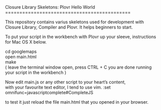 Closure Library Skeletons: Plovr Hello World<br />
============================================<br />

This repository contains varius skeletons used for development with Closure Library, Compiler and Plovr. It helps beginners to start.<br />

To put your script in the workbench with Plovr up your sleeve, instructions for Mac OS X below.<br />

cd googlemaps<br />
open main.html<br />
make<br />
( leave the terminal window open, press CTRL + C you are done running your script in the workbench )<br />

Now edit main.js or any other script to your heart’s content,<br />
with your favourite text editor, I tend to use vim. :set omnifunc=javascriptcomplete#CompleteJS<br />

to test it just reload the file main.html that you opened in your browser.<br />
